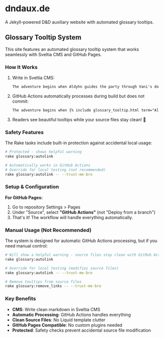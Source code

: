 # dndaux.de

A Jekyll-powered D&D auxiliary website with automated glossary tooltips.

## Glossary Tooltip System

This site features an automated glossary tooltip system that works seamlessly with Sveltia CMS and GitHub Pages.

### How It Works

1. Write in Sveltia CMS:
   ```markdown
   The adventure begins when Aldyhn guides the party through Vani's domain...
   ```

2. GitHub Actions automatically processes during build but does not commit:
   ```markdown
   The adventure begins when {% include glossary_tooltip.html term="Aldyhn" %} guides the party through {% include glossary_tooltip.html term="Vani" %}'s domain...
   ```

3. Readers see beautiful tooltips while your source files stay clean! 🎉

###  Safety Features

The Rake tasks include built-in protection against accidental local usage:

```bash
# Protected - shows helpful warning
rake glossary:autolink

# Automatically works in GitHub Actions
# Override for local testing (not recommended)
rake glossary:autolink -- --trust-me-bro
```

### Setup & Configuration

**For GitHub Pages:**
1. Go to repository Settings > Pages
2. Under "Source", select **"GitHub Actions"** (not "Deploy from a branch")
3. That's it! The workflow will handle everything automatically.

### Manual Usage (Not Recommended)

The system is designed for automatic GitHub Actions processing, but if you need manual control:

```bash
# Will show a helpful warning - source files stay clean with GitHub Actions!
rake glossary:autolink

# Override for local testing (modifies source files)
rake glossary:autolink -- --trust-me-bro

# Remove tooltips from source files
rake glossary:remove_links -- --trust-me-bro
```

### Key Benefits

- **CMS**: Write clean markdown in Sveltia CMS
- **Automatic Processing**: GitHub Actions handles everything
- **Clean Source Files**: No Liquid template clutter
- **GitHub Pages Compatible**: No custom plugins needed
- **Protected**: Safety checks prevent accidental source file modification
